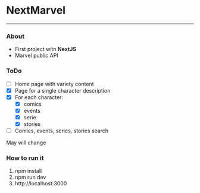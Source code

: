 # **NextMarvel**

---

### About

- First project witn **NextJS**
- Marvel public API

### ToDo

- [ ] Home page with variety content
- [x] Page for a single character description
- [x] For each character:
  - [x] comics
  - [x] events
  - [x] serie
  - [x] stories
- [ ] Comics, events, series, stories search

May will change

### How to run it

1. npm install
2. npm run dev
3. http://localhost:3000
